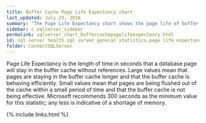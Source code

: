 ```yaml
---
title: Buffer Cache Page Life Expectancy chart
last_updated: July 29, 2016
summary: "The Page Life Expectancy chart shows the page life of buffer cache pages over time."
sidebar: c_sqlserver_sidebar
permalink: sqlserver_chart_buffercachepagelifeexpectancy.html
id: sql server health.sql server general statistics.page life expectancy
folder: ConnectSQLServer
---
```




Page Life Expectancy is the length of time in seconds that a database page will stay in the buffer cache without references. Large values mean that pages are staying in the buffer cache longer and that the buffer cache is behaving efficiently. Small values mean that pages are being flushed out of the cache within a small period of time and that the buffer cache is not being effective. Microsoft recommends 300 seconds as the minimum value for this statistic; any less is indicative of a shortage of memory.


{% include links.html %}
